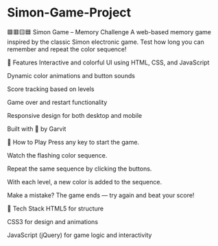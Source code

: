 # Simon-Game-Project
🟩🟥🟨🟦 Simon Game – Memory Challenge
A web-based memory game inspired by the classic Simon electronic game. Test how long you can remember and repeat the color sequence!

🔹 Features
Interactive and colorful UI using HTML, CSS, and JavaScript

Dynamic color animations and button sounds

Score tracking based on levels

Game over and restart functionality

Responsive design for both desktop and mobile

Built with 💖 by Garvit

🚀 How to Play
Press any key to start the game.

Watch the flashing color sequence.

Repeat the same sequence by clicking the buttons.

With each level, a new color is added to the sequence.

Make a mistake? The game ends — try again and beat your score!

🎨 Tech Stack
HTML5 for structure

CSS3 for design and animations

JavaScript (jQuery) for game logic and interactivity

